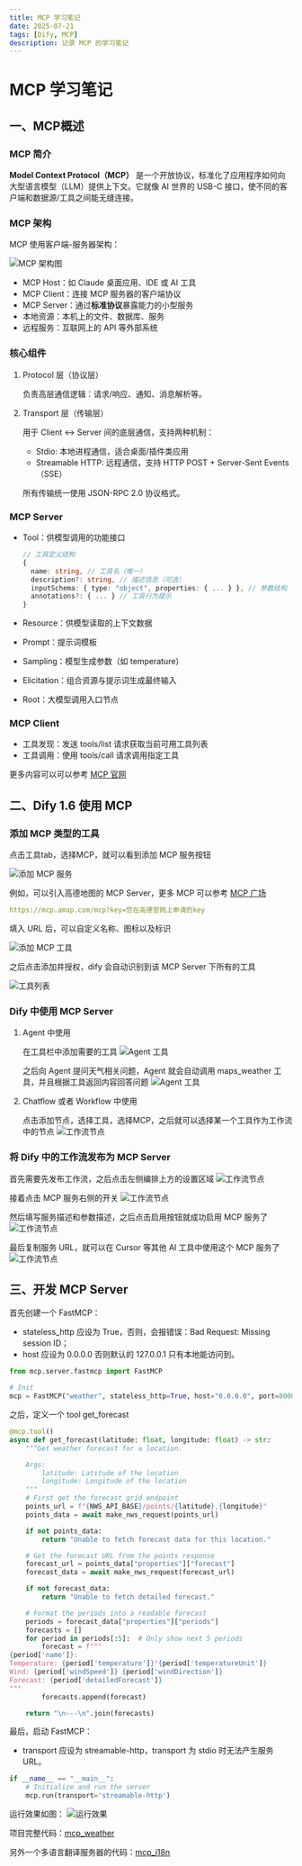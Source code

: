 ```yaml
---
title: MCP 学习笔记
date: 2025-07-21
tags: [Dify, MCP]
description: 记录 MCP 的学习笔记
---
```


# MCP 学习笔记

## 一、MCP概述

### MCP 简介

**Model Context Protocol（MCP）** 是一个开放协议，标准化了应用程序如何向大型语言模型（LLM）提供上下文。它就像 AI 世界的 USB-C 接口，使不同的客户端和数据源/工具之间能无缝连接。

### MCP 架构

MCP 使用客户端-服务器架构：

![MCP 架构图](architecture.svg)

- MCP Host：如 Claude 桌面应用、IDE 或 AI 工具
- MCP Client：连接 MCP 服务器的客户端协议
- MCP Server：通过**标准协议**暴露能力的小型服务
- 本地资源：本机上的文件、数据库、服务
- 远程服务：互联网上的 API 等外部系统

###  核心组件

1. Protocol 层（协议层）

    负责高层通信逻辑：请求/响应、通知、消息解析等。

2. Transport 层（传输层）

    用于 Client ↔ Server 间的底层通信，支持两种机制：

    - Stdio: 本地进程通信，适合桌面/插件类应用
    - Streamable HTTP: 远程通信，支持 HTTP POST + Server-Sent Events（SSE）
    
    所有传输统一使用 JSON-RPC 2.0 协议格式。

### MCP Server

- Tool：供模型调用的功能接口
    
    ```ts
    // 工具定义结构
    {
      name: string, // 工具名（唯一）
      description?: string, // 描述信息（可选）
      inputSchema: { type: "object", properties: { ... } }, // 参数结构
      annotations?: { ... } // 工具行为提示
    }
    ```

- Resource：供模型读取的上下文数据
- Prompt：提示词模板
- Sampling：模型生成参数（如 temperature）
- Elicitation：组合资源与提示词生成最终输入
- Root：大模型调用入口节点

### MCP Client

- 工具发现：发送 tools/list 请求获取当前可用工具列表
- 工具调用：使用 tools/call 请求调用指定工具


更多内容可以可以参考 [MCP 官网](https://modelcontextprotocol.io/introduction)


## 二、Dify 1.6 使用 MCP

### 添加 MCP 类型的工具

点击工具tab，选择MCP，就可以看到添加 MCP 服务按钮

![添加 MCP 服务](tool.png)

例如，可以引入高德地图的 MCP Server，更多 MCP 可以参考 [MCP 广场](https://www.modelscope.cn/mcp)

```yaml
https://mcp.amap.com/mcp?key=您在高德官网上申请的key
```

填入 URL 后，可以自定义名称、图标以及标识

![添加 MCP 工具](add_tool.png)

之后点击添加并授权，dify 会自动识别到该 MCP Server 下所有的工具

![工具列表](tool_list.png)

### Dify 中使用 MCP Server

1. Agent 中使用
    
    在工具栏中添加需要的工具
   ![Agent 工具](agent_tool.png)

    之后向 Agent 提问天气相关问题，Agent 就会自动调用 maps_weather 工具，并且根据工具返回内容回答问题
   ![Agent 工具](agent_answer.png)

2. Chatflow 或者 Workflow 中使用

    点击添加节点，选择工具，选择MCP，之后就可以选择某一个工具作为工作流中的节点
   ![工作流节点](flow_tool.png)

### 将 Dify 中的工作流发布为 MCP Server

首先需要先发布工作流，之后点击左侧编排上方的设置区域
![工作流节点](flow_setting.png)

接着点击 MCP 服务右侧的开关
![工作流节点](flow_active.png)

然后填写服务描述和参数描述，之后点击启用按钮就成功启用 MCP 服务了
![工作流节点](flow_save.png)

最后复制服务 URL，就可以在 Cursor 等其他 AI 工具中使用这个 MCP 服务了
![工作流节点](flow_copy.png)


## 三、开发 MCP Server

首先创建一个 FastMCP：

- stateless_http 应设为 True，否则，会报错误：Bad Request: Missing session ID；
- host 应设为 0.0.0.0 否则默认的 127.0.0.1 只有本地能访问到。

```python
from mcp.server.fastmcp import FastMCP

# Init
mcp = FastMCP("weather", stateless_http=True, host="0.0.0.0", port=8000)
```

之后，定义一个 tool get_forecast
```python
@mcp.tool()
async def get_forecast(latitude: float, longitude: float) -> str:
    """Get weather forecast for a location.

    Args:
        latitude: Latitude of the location
        longitude: Longitude of the location
    """
    # First get the forecast grid endpoint
    points_url = f"{NWS_API_BASE}/points/{latitude},{longitude}"
    points_data = await make_nws_request(points_url)

    if not points_data:
        return "Unable to fetch forecast data for this location."

    # Get the forecast URL from the points response
    forecast_url = points_data["properties"]["forecast"]
    forecast_data = await make_nws_request(forecast_url)

    if not forecast_data:
        return "Unable to fetch detailed forecast."

    # Format the periods into a readable forecast
    periods = forecast_data["properties"]["periods"]
    forecasts = []
    for period in periods[:5]:  # Only show next 5 periods
        forecast = f"""
{period['name']}:
Temperature: {period['temperature']}°{period['temperatureUnit']}
Wind: {period['windSpeed']} {period['windDirection']}
Forecast: {period['detailedForecast']}
"""
        forecasts.append(forecast)

    return "\n---\n".join(forecasts)
```

最后，启动 FastMCP：

- transport 应设为 streamable-http，transport 为 stdio 时无法产生服务 URL。

```python
if __name__ == "__main__":
    # Initialize and run the server
    mcp.run(transport='streamable-http')
```

运行效果如图：
![运行效果](mcp_server.png)


项目完整代码：[mcp_weather](https://github.com/niechao136/mcp_weather)

另外一个多语言翻译服务器的代码：[mcp_i18n](https://github.com/niechao136/mcp_i18n)
